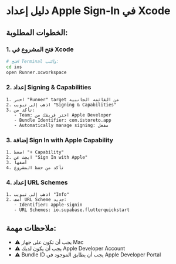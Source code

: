 # دليل إعداد Apple Sign-In في Xcode

## الخطوات المطلوبة:

### 1. فتح المشروع في Xcode
```bash
# افتح Terminal واكتب:
cd ios
open Runner.xcworkspace
```

### 2. إعداد Signing & Capabilities
```
1. اختر "Runner" target من القائمة الجانبية
2. اذهب إلى تبويب "Signing & Capabilities"
3. تأكد من:
   - Team: اختر فريقك من Apple Developer
   - Bundle Identifier: com.istoreto.app
   - Automatically manage signing: مفعل
```

### 3. إضافة Sign In with Apple Capability
```
1. اضغط "+ Capability"
2. ابحث عن "Sign In with Apple"
3. أضفها
4. تأكد من حفظ المشروع
```

### 4. إعداد URL Schemes
```
1. اذهب إلى تبويب "Info"
2. أضف URL Scheme جديد:
   - Identifier: apple-signin
   - URL Schemes: io.supabase.flutterquickstart
```

## ملاحظات مهمة:
- ⚠️ يجب أن تكون على جهاز Mac
- ⚠️ يجب أن يكون لديك Apple Developer Account
- ⚠️ Bundle ID يجب أن يطابق الموجود في Apple Developer Portal
